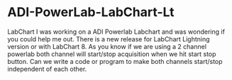 # ADI-PowerLab-LabChart-Lt
LabChart
I was working on a ADI Powerlab Labchart and was wondering if you could help me out. There is a new release for LabChart Lightning version or with LabChart 8. As you know if we are using a 2 channel powerlab both channel will start/stop acquisition when we hit start stop button. Can we write a code or program to make both channels start/stop independent of each other.
